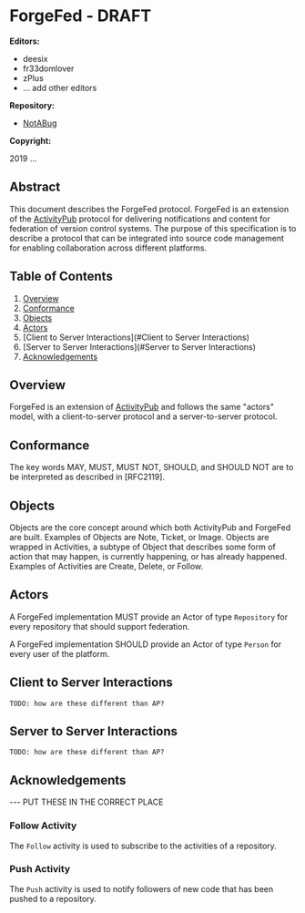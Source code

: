 # ForgeFed - DRAFT

**Editors:**

- deesix
- fr33domlover
- zPlus
- ... add other editors

**Repository:**

- [NotABug](https://notabug.org/peers/forgefed)

**Copyright:**

2019 ...

## Abstract

This document describes the ForgeFed protocol. ForgeFed is an extension of the
[ActivityPub](https://www.w3.org/TR/activitypub/) protocol for delivering
notifications and content for federation of version control systems.
The purpose of this specification is to describe a protocol that can be integrated
into source code management for enabling collaboration across different
platforms.

## Table of Contents
1. [Overview](#Overview)
2. [Conformance](#Conformance)
3. [Objects](#Objects)
4. [Actors](#Actors)
5. [Client to Server Interactions](#Client to Server Interactions)
6. [Server to Server Interactions](#Server to Server Interactions)
7. [Acknowledgements](#Acknowledgements)

## Overview

ForgeFed is an extension of [ActivityPub](https://www.w3.org/TR/activitypub/)
and follows the same "actors" model, with a client-to-server protocol and a
server-to-server protocol.

## Conformance

The key words MAY, MUST, MUST NOT, SHOULD, and SHOULD NOT are to be interpreted
as described in [RFC2119].

## Objects

Objects are the core concept around which both ActivityPub and ForgeFed are built.
Examples of Objects are Note, Ticket, or Image.
Objects are wrapped in Activities, a subtype of Object that describes some form
of action that may happen, is currently happening, or has already happened.
Examples of Activities are Create, Delete, or Follow.

## Actors

A ForgeFed implementation MUST provide an Actor of type `Repository` for every
repository that should support federation.

A ForgeFed implementation SHOULD provide an Actor of type `Person` for every user
of the platform.

## Client to Server Interactions

    TODO: how are these different than AP?

## Server to Server Interactions

    TODO: how are these different than AP?

## Acknowledgements




--- PUT THESE IN THE CORRECT PLACE

### Follow Activity

The `Follow` activity is used to subscribe to the activities of a repository.

### Push Activity

The `Push` activity is used to notify followers of new code that has been
pushed to a repository.
